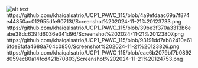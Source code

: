 ![alt text]([https://github.com/khaiqalsatrio/Quest6_115/blob/master/Screenshot%202024-11-21%20153814.png](https://github.com/khaiqalsatrio/UCP1_PAWC_115/blob/db852d32ba3ebe67f5095bea7943bb1b88c093f1/Screenshot%202024-11-21%20123705.png)?raw=true)
https://github.com/khaiqalsatrio/UCP1_PAWC_115/blob/4a9efdaac69a7f874e44850ac012955dfe90713f/Screenshot%202024-11-21%20123733.png
https://github.com/khaiqalsatrio/UCP1_PAWC_115/blob/39be3f370a3313b6eabe38dc639fd6036e341d96/Screenshot%202024-11-21%20123807.png
https://github.com/khaiqalsatrio/UCP1_PAWC_115/blob/93191dd7ab82410e616fde8fafa4688a704c0856/Screenshot%202024-11-21%20123826.png
https://github.com/khaiqalsatrio/UCP1_PAWC_115/blob/eae6b2079bf7b0892d059ec80a14fcd421b70803/Screenshot%202024-11-21%20124753.png

